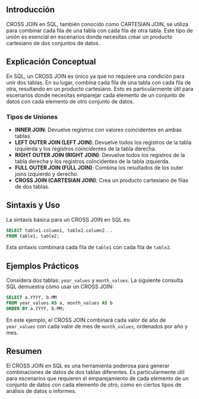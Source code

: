 <!-- # CROSS JOIN en SQL -->

## Introducción

CROSS JOIN en SQL, también conocido como CARTESIAN JOIN, se utiliza para combinar cada fila de una tabla con cada fila de otra tabla. Este tipo de unión es esencial en escenarios donde necesitas crear un producto cartesiano de dos conjuntos de datos.

## Explicación Conceptual

En SQL, un CROSS JOIN es único ya que no requiere una condición para unir dos tablas. En su lugar, combina cada fila de una tabla con cada fila de otra, resultando en un producto cartesiano. Esto es particularmente útil para escenarios donde necesitas emparejar cada elemento de un conjunto de datos con cada elemento de otro conjunto de datos.

### Tipos de Uniones

- **INNER JOIN**: Devuelve registros con valores coincidentes en ambas tablas.
- **LEFT OUTER JOIN (LEFT JOIN)**: Devuelve todos los registros de la tabla izquierda y los registros coincidentes de la tabla derecha.
- **RIGHT OUTER JOIN (RIGHT JOIN)**: Devuelve todos los registros de la tabla derecha y los registros coincidentes de la tabla izquierda.
- **FULL OUTER JOIN (FULL JOIN)**: Combina los resultados de los outer joins izquierdo y derecho.
- **CROSS JOIN (CARTESIAN JOIN)**: Crea un producto cartesiano de filas de dos tablas.

## Sintaxis y Uso

La sintaxis básica para un CROSS JOIN en SQL es:

```sql
SELECT table1.column1, table2.column2...
FROM table1, table2;
```

Esta sintaxis combinará cada fila de `table1` con cada fila de `table2`.

## Ejemplos Prácticos

Considera dos tablas: `year_values` y `month_values`. La siguiente consulta SQL demuestra cómo usar un CROSS JOIN:

```sql
SELECT a.YYYY, b.MM
FROM year_values AS a, month_values AS b
ORDER BY a.YYYY, b.MM;
```

En este ejemplo, el CROSS JOIN combinará cada valor de año de `year_values` con cada valor de mes de `month_values`, ordenados por año y mes.

## Resumen

El CROSS JOIN en SQL es una herramienta poderosa para generar combinaciones de datos de dos tablas diferentes. Es particularmente útil para escenarios que requieren el emparejamiento de cada elemento de un conjunto de datos con cada elemento de otro, como en ciertos tipos de análisis de datos o informes.


